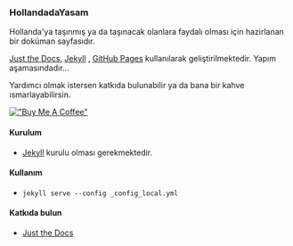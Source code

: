 ### HollandadaYasam

Hollanda'ya taşınmış ya da taşınacak olanlara faydalı olması için hazirlanan bir doküman sayfasıdır.

[Just the Docs](https://just-the-docs.github.io/just-the-docs/), [Jekyll](https://jekyllrb.com/)
, [GitHub Pages](https://pages.github.com/) kullanılarak geliştirilmektedir. Yapım aşamasındadır...

Yardımcı olmak istersen katkıda bulunabilir ya da bana bir kahve ısmarlayabilirsin.

[!["Buy Me A Coffee"](https://www.buymeacoffee.com/assets/img/custom_images/orange_img.png)](https://www.buymeacoffee.com/altanpazarli)

#### Kurulum

* [Jekyll](https://jekyllrb.com/docs/installation/) kurulu olması gerekmektedir.

#### Kullanım

* `jekyll serve --config _config_local.yml`

#### Katkıda bulun

* [Just the Docs](https://just-the-docs.github.io/just-the-docs/docs/navigation-structure/)